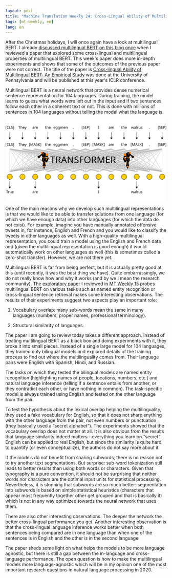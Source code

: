 ```yaml
---
layout: post
title: "Machine Translation Weekly 24: Cross-Lingual Ability of Multilingual BERT"
tags: [mt-weekly, en]
lang: en
---
```


After the Christmas holidays, I will once again have a look at multilingual
BERT. I already [discussed multilingual BERT on this blog
once](/2019/10/18/MT-Weekly-Multilingual-BERT.html) when I reviewed a paper
that explored some cross-lingual and multilingual properties of multilingual
BERT. This week's paper does more in-depth experiments and shows that some of
the outcomes of the previous paper were not correct. The title of the paper is
[Cross-lingual Ability of Multilingual BERT: An Empirical
Study](https://arxiv.org/pdf/1912.07840.pdf) was done at the University of
Pennsylvania and will be published at this year's ICLR conference.

Multilingual BERT is a neural network that provides dense numerical sentence
representation for 104 languages. During training, the model learns to guess
what words were left out in the input and if two sentences follow each other in
a coherent text or not. This is done with millions of sentences in 104
languages without telling the model what the language is.

![Training BERT](/assets/bert.svg)

One of the main reasons why we develop such multilingual representations is
that we would like to be able to transfer solutions from one language (for
which we have enough data) into other languages (for which the data do not
exist). For example, imagine you have manually annotated offensive tweets in,
for instance, English and French and you would like to classify the tweets in
other languages as well. With a high-quality multilingual representation,
you could train a model using the English and French data and (given the
multilingual representation is good enough) it would automatically work on
other languages as well (this is sometimes called a zero-shot transfer).
However, we are not there yet.

Multilingual BERT is far from being perfect, but it is actually pretty good at
this (until recently, it was the best thing we have). Quite embarrassingly, we
do not really know how and why it works (and by we I mean the research
community). The [exploratory
paper](https://www.aclweb.org/anthology/P19-1493/) I reviewed in [MT Weekly
15](/2019/10/18/MT-Weekly-Multilingual-BERT.html) probes multilingual BERT
on various tasks such as named entity recognition or cross-lingual sentence
retrieval makes some interesting observations. The results of their
experiments suggest two aspects play an important role:

1. Vocabulary overlap: many sub-words mean the same in many languages (numbers,
   proper names, professional terminology).

2. Structural similarity of languages.

The paper I am going to review today takes a different approach. Instead of
treating multilingual BERT as a black box and doing experiments with it, they
broke it into small pieces. Instead of a single large model for 104 languages,
they trained only bilingual models and explored details of the training process
to find out where the multilinguality comes from. Their language pairs were
English with Spanish, Hindi, and Russian.

The tasks on which they tested the bilingual models are named entity
recognition (highlighting names of people, locations, numbers, etc.) and
natural language inference (telling if a sentence entails from another, or they
contradict each other, or have nothing in common). The task-specific model is
always trained using English and tested on the other language from the pair.

To test the hypothesis about the lexical overlap helping the multilinguality,
they used a fake vocabulary for English, so that it does not share anything
with the other language from the pair, not even numbers or punctuation (they
basically used a “secret alphabet”). The experiments showed that the vocabulary
overlap does not matter at all. It is also obvious from the results that
language similarity indeed matters—everything you learn on  “secret” English
can be applied to real English, but since the similarity is quite hard to
quantify (or even conceptualize), the authors do not say more about it.

If the models do not benefit from sharing subwords, there is no reason not to
try another text segmentations. But surprise: sub-word tokenization still leads
to better results than using both words or characters. Given that typography is
a pure convention, it should not be surprising that neither words nor
characters are the optimal input units for statistical processing.
Nevertheless, it is stunning that subwords are so much better: segmentation
into subwords is based on simple statistical heuristics (characters that appear
most frequently together other get grouped and that is basically it) which is
not in any way optimized towards the neural network that uses them.

There are also other interesting observations. The deeper the network the
better cross-lingual performance you get. Another interesting observation is
that the cross-lingual language inference works better when both sentences
being compared are in one language than when one of the sentences is in English
and the other is in the second language.

The paper sheds some light on what helps the models to be more language
agnostic, but there is still a gap between the in-language and cross-language
performance. The open question is how to make the multilingual models more
language-agnostic which will be in my opinion one of the most important
research questions in natural language processing in 2020.
